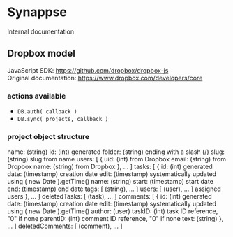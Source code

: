# Synappse
Internal documentation

## Dropbox model
JavaScript SDK: https://github.com/dropbox/dropbox-js  
Original documentation: https://www.dropbox.com/developers/core

### actions available
- `DB.auth( callback )`
- `DB.sync( projects, callback )`

### project object structure

  name: (string)
  id: (int) generated
  folder: (string) ending with a slash (/)
  slug: (string) slug from name
  users: [
    {
      uid: (int) from Dropbox
      email: (string) from Dropbox
      name: (string) from Dropbox
    },
    …
  ]
  tasks: [
    {
      id: (int) generated
      date: (timestamp) creation date
      edit: (timestamp) systematically updated using ( new Date ).getTime()
      name: (string)
      start: (timestamp) start date
      end: (timestamp) end date
      tags: [ (string), … ]
      users: [ (user), … ] assigned users
    },
    …
  ]
  deletedTasks: [ (task), … ]
  comments: [
    {
      id: (int) generated
      date: (timestamp) creation date
      edit: (timestamp) systematically updated using ( new Date ).getTime()
      author: (user)
      taskID: (int) task ID reference, "0" if none
      parentID: (int) comment ID reference, "0" if none
      text: (string)
    },
    …
  ]
  deletedComments: [ (comment), … ]